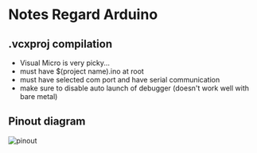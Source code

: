 # Notes Regard Arduino

## .vcxproj compilation
- Visual Micro is very picky...
 - must have $(project name).ino at root
 - must have selected com port and have serial communication
 - make sure to disable auto launch of debugger (doesn't work well with bare metal)
 
 ## Pinout diagram
 ![pinout](http://www.pighixxx.com/test/wp-content/uploads/2014/11/nano.png)

